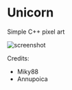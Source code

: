 # Unicorn
Simple C++ pixel art

![screenshot](https://media.discordapp.net/attachments/741190002737676359/795050816000098304/unknown.png?width=503&height=663)

Credits:
- Miky88
- Annupoica

